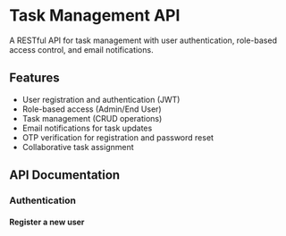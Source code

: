 # Task Management API

A RESTful API for task management with user authentication, role-based access control, and email notifications.

## Features

- User registration and authentication (JWT)
- Role-based access (Admin/End User)
- Task management (CRUD operations)
- Email notifications for task updates
- OTP verification for registration and password reset
- Collaborative task assignment

## API Documentation

### Authentication

#### Register a new user

